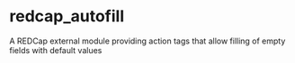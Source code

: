 # redcap_autofill
A REDCap external module providing action tags that allow filling of empty fields with default values
